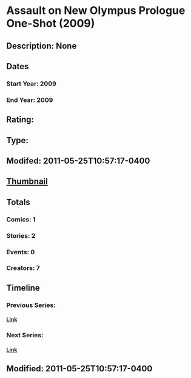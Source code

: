# Assault on New Olympus Prologue One-Shot (2009)
## Description: None
## Dates
### Start Year: 2009
### End Year: 2009
## Rating: 
## Type: 
## Modifed: 2011-05-25T10:57:17-0400
## [Thumbnail](http://i.annihil.us/u/prod/marvel/i/mg/d/70/4badf9f794e94.jpg)
## Totals
### Comics: 1
### Stories: 2
### Events: 0
### Creators: 7
## Timeline
### Previous Series: 
#### [Link]()
### Next Series: 
#### [Link]()
## Modified: 2011-05-25T10:57:17-0400